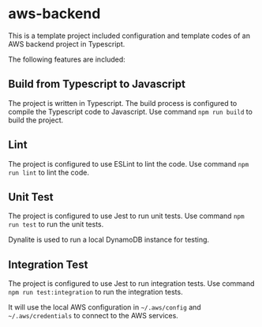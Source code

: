 # aws-backend

This is a template project included configuration and template codes of an AWS backend project in Typescript.

The following features are included:

## Build from Typescript to Javascript

The project is written in Typescript. The build process is configured to compile the Typescript code to Javascript.
Use command `npm run build` to build the project.

## Lint

The project is configured to use ESLint to lint the code. Use command `npm run lint` to lint the code.

## Unit Test

The project is configured to use Jest to run unit tests. Use command `npm run test` to run the unit tests.

Dynalite is used to run a local DynamoDB instance for testing.

## Integration Test

The project is configured to use Jest to run integration tests. Use command `npm run test:integration` to run the integration tests.

It will use the local AWS configuration in `~/.aws/config` and `~/.aws/credentials` to connect to the AWS services.
